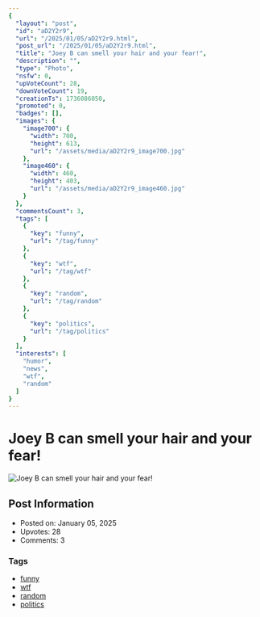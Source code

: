 ```yaml
---
{
  "layout": "post",
  "id": "aD2Y2r9",
  "url": "/2025/01/05/aD2Y2r9.html",
  "post_url": "/2025/01/05/aD2Y2r9.html",
  "title": "Joey B can smell your hair and your fear!",
  "description": "",
  "type": "Photo",
  "nsfw": 0,
  "upVoteCount": 28,
  "downVoteCount": 19,
  "creationTs": 1736086050,
  "promoted": 0,
  "badges": [],
  "images": {
    "image700": {
      "width": 700,
      "height": 613,
      "url": "/assets/media/aD2Y2r9_image700.jpg"
    },
    "image460": {
      "width": 460,
      "height": 403,
      "url": "/assets/media/aD2Y2r9_image460.jpg"
    }
  },
  "commentsCount": 3,
  "tags": [
    {
      "key": "funny",
      "url": "/tag/funny"
    },
    {
      "key": "wtf",
      "url": "/tag/wtf"
    },
    {
      "key": "random",
      "url": "/tag/random"
    },
    {
      "key": "politics",
      "url": "/tag/politics"
    }
  ],
  "interests": [
    "humor",
    "news",
    "wtf",
    "random"
  ]
}
---
```


# Joey B can smell your hair and your fear!

![Joey B can smell your hair and your fear!](/assets/media/aD2Y2r9_image700.jpg)

## Post Information

- Posted on: January 05, 2025
- Upvotes: 28
- Comments: 3

### Tags

- [funny](/tag/funny)
- [wtf](/tag/wtf)
- [random](/tag/random)
- [politics](/tag/politics)

